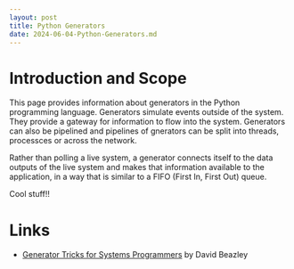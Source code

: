 ```yaml
---
layout: post
title: Python Generators
date: 2024-06-04-Python-Generators.md
---
```

# Introduction and Scope

This page provides information about generators in the Python programming language. Generators simulate events outside of the system. They provide a gateway for information to flow into the system. Generators can also be pipelined and pipelines of gnerators can be split into threads, processces or across the network.

Rather than polling a live system, a generator connects itself to the data outputs of the live system and makes that information available to the application, in a way that is similar to a FIFO (First In, First Out) queue.

Cool stuff!!

# Links

* [Generator Tricks for Systems Programmers](/assets/pdf/python-generators.pdf) by David Beazley
